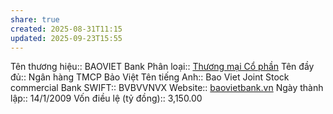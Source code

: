 ```yaml
---
share: true
created: 2025-08-31T11:15
updated: 2025-09-23T15:55
---
```

Tên thương hiệu:: BAOVIET Bank
Phân loại:: [Thương mại Cổ phần](Th%C6%B0%C6%A1ng%20m%E1%BA%A1i%20C%E1%BB%95%20ph%E1%BA%A7n.md)
Tên đầy đủ:: Ngân hàng TMCP Bảo Việt 
Tên tiếng Anh:: Bao Viet Joint Stock commercial Bank
SWIFT:: BVBVVNVX
Website:: [baovietbank.vn](baovietbank.vn)
Ngày thành lập:: 14/1/2009
Vốn điều lệ (tỷ đồng):: 3,150.00
